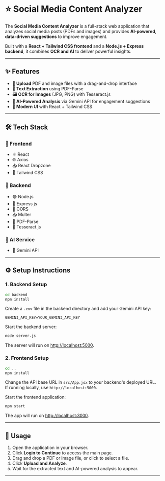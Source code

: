 <!-- Social Media Content Analyzer
The Social Media Content Analyzer is a web application designed to analyze social media posts (in the form of PDFs and images) and provide data-driven suggestions to improve engagement. It is built as a full-stack application with a React frontend and a Node.js backend.

Features
Document Upload: Users can upload PDF and image files using a drag-and-drop interface.

Text Extraction: The application performs the following:

PDF Parsing: Extracts text from PDF files.

OCR (Optical Character Recognition): Extracts text from image files (JPG, PNG) using Tesseract.js.

AI-Powered Analysis: The extracted text and/or the image itself are sent to the Gemini API, which provides a detailed analysis and suggestions for improving social media post engagement.

User Interface: A clean and responsive user interface built with React and Tailwind CSS.

Technical Stack
Frontend:

React: A JavaScript library for building the user interface.

Axios: A library for making HTTP requests to the backend.

React Dropzone: A simple component for handling file uploads.

Tailwind CSS: A utility-first CSS framework for styling.

Backend:

Node.js: The JavaScript runtime environment.

Express.js: A fast, minimalist web framework for Node.js.

CORS: Middleware for handling Cross-Origin Resource Sharing.

Multer: A Node.js middleware for handling multipart/form-data.

PDF-Parse: A library to extract text from PDFs.

Tesseract.js: A pure JavaScript OCR library for images.

AI Service:

Gemini API: Used for AI-powered content analysis.

Setup Instructions
Follow these steps to set up and run the project locally.

1. Backend Setup
Navigate to the backend directory:

cd backend

Install the backend dependencies:

npm install

Create a .env file in the backend directory and add your Gemini API key:

GEMINI_API_KEY=YOUR_GEMINI_API_KEY

You can get a free API key from Google AI Studio.

Start the backend server:

node server.js

The server will run on http://localhost:5000.

2. Frontend Setup
Navigate to the project's root directory:

cd ..

Install the frontend dependencies:

npm install

Change the API base URL in the src/App.jsx file to your backend's deployed URL. The current code points to https://social-media-content-analyzer-w0ho.onrender.com. If you are running locally, you must change this to http://localhost:5000.

Start the frontend application:

npm start

The application will run on http://localhost:3000 (or another available port).

Usage
Open the application in your browser.

Click "Login to Continue" to access the main page.

Drag and drop a PDF or image file into the designated area or click to select a file.

Click "Upload and Analyze."

Wait for the application to extract the text and an AI-powered analysis to appear on the screen. -->
# ⭐ Social Media Content Analyzer

The **Social Media Content Analyzer** is a full-stack web application that analyzes social media posts (PDFs and images) and provides **AI-powered, data-driven suggestions** to improve engagement.

Built with a **React + Tailwind CSS frontend** and a **Node.js + Express backend**, it combines **OCR and AI** to deliver powerful insights.

---

## ✨ Features

- **📂 Upload** PDF and image files with a drag-and-drop interface
- **📑 Text Extraction** using PDF-Parse
- **🖼 OCR for Images** (JPG, PNG) with Tesseract.js
- **🤖 AI-Powered Analysis** via Gemini API for engagement suggestions
- **🎨 Modern UI** with React + Tailwind CSS

---

## 🛠 Tech Stack

### 🔹 Frontend
- ⚛ React
- 🌐 Axios
- 📤 React Dropzone
- 🎨 Tailwind CSS

### 🔹 Backend
- 🟢 Node.js
- 🚀 Express.js
- 🔗 CORS
- 📥 Multer
- 📑 PDF-Parse
- 🔎 Tesseract.js

### 🔹 AI Service
- 🤖 Gemini API

---

## ⚙️ Setup Instructions

### 1. Backend Setup
```bash
cd backend
npm install
```
Create a `.env` file in the backend directory and add your Gemini API key:
```
GEMINI_API_KEY=YOUR_GEMINI_API_KEY
```
Start the backend server:
```bash
node server.js
```
The server will run on [http://localhost:5000](http://localhost:5000).

### 2. Frontend Setup
```bash
cd ..
npm install
```
Change the API base URL in `src/App.jsx` to your backend's deployed URL. If running locally, use `http://localhost:5000`.

Start the frontend application:
```bash
npm start
```
The app will run on [http://localhost:3000](http://localhost:3000).

---

## 🚀 Usage

1. Open the application in your browser.
2. Click **Login to Continue** to access the main page.
3. Drag and drop a PDF or image file, or click to select a file.
4. Click **Upload and Analyze**.
5. Wait for the extracted text and AI-powered analysis to appear.

---
